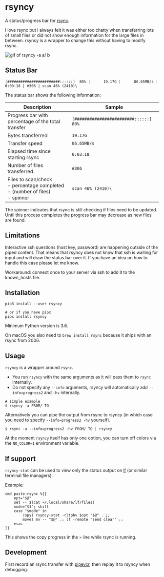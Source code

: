 
# rsyncy

A status/progress bar for [rsync](https://github.com/WayneD/rsync).

I love rsync but I always felt it was either too chatty when transferring lots of small files or did not show enough information for the large files in between. rsyncy is a wrapper to change this without having to modify rsync.

![gif of rsyncy -a a/ b](https://raw.githubusercontent.com/laktak/rsyncy/readme/readme/demo-y.gif "rsyncy -a a/ b")

## Status Bar

```
[########################::::::]  80% |      19.17G |      86.65MB/s | 0:03:18 | #306 | scan 46% (2410)\
```

The status bar shows the following information:

Description | Sample
--- | ---
Progress bar with percentage of the total transfer | `[########################::::::]  80%`
Bytes transferred | `19.17G`
Transfer speed | `86.65MB/s`
Elapsed time since starting rsync | `0:03:18`
Number of files transferred | `#306`
Files to scan/check<br>- percentage completed<br>- (number of files)<br>- spinner | `scan 46% (2410)\`

The spinner indicates that rsync is still checking if files need to be updated. Until this process completes the progress bar may decrease as new files are found.

## Limitations

Interactive ssh questions (host key, password) are happening outside of the piped content. That means that rsyncy does not know that ssh is waiting for input and will draw the status bar over it. If you have an idea on how to handle this case please let me know.

Workaround: connect once to your server via ssh to add it to the known_hosts file.

## Installation

```
pip3 install --user rsyncy

# or if you have pipx
pipx install rsyncy
```

Minimum Python version is 3.6.

On macOS you also need to `brew install rsync` because it ships with an rsync from 2006.

## Usage

`rsyncy` is a wrapper around `rsync`.

- You run `rsyncy` with the same arguments as it will pass them to `rsync` internally.
- Do not specify any `--info` arguments, rsyncy will automatically add `--info=progress2` and `-hv` internally.

```
# simple example
$ rsyncy -a FROM/ TO
```

Alternatively you can pipe the output from rsync to rsyncy (in which case you need to specify `--info=progress2 -hv` yourself).

```
$ rsync -a --info=progress2 -hv FROM/ TO | rsyncy
```

At the moment `rsyncy` itself has only one option, you can turn off colors via the `NO_COLOR=1` environment variable.



## lf support

`rsyncy-stat` can be used to view only the status output on [lf](https://github.com/gokcehan/lf) (or similar terminal file managers).

Example:

```
cmd paste-rsync %{{
    opt="$@"
    set -- $(cat ~/.local/share/lf/files)
    mode="$1"; shift
    case "$mode" in
        copy) rsyncy-stat -rltphv $opt "$@" . ;;
        move) mv -- "$@" .; lf -remote "send clear" ;;
    esac
}}
```

This shows the copy progress in the `>` line while rsync is running.

## Development

First record an rsync transfer with [pipevcr](https://github.com/laktak/pipevcr), then replay it to rsyncy when debugging.
